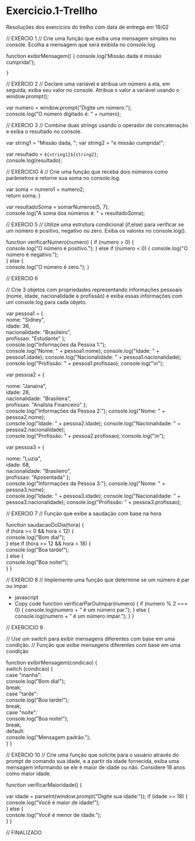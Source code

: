 # Exercicio.1-Trellho
Resoluções dos exercícios do trelho com data de entrega em 19/02

// EXERCIO 1
// Crie uma função que exiba uma mensagem simples no console. Ecolha a mensagem que será exibida no console.log

function exibirMensagem() { 
    console.log(‘Missão dada é missão cumprida!’); 
    
    } 

// EXERCIO 2
// Declare uma variável e atribua um número a ela, em seguida, exiba seu valor no console. Atribua o valor a variável usando o window.prompt();

var numero = window.prompt("Digite um número:");  
  console.log("O número digitado é: " + numero);

// EXERCIO 3
// Combine duas strings usando o operador de concatenação e exiba o resultado no console.

var string1 = "Missão dada, "; 
var string2 = "e missão cumprida!";  

var resultado = `${string1}${string2}`;  
  console.log(resultado);


// EXERCICIO 4
// Crie uma função que receba dois números como parâmetros e retorne sua soma no console.log.

var soma = numero1 + numero2;   
  return soma; 
  }  

var resultadoSoma = somarNumeros(5, 7);  
  console.log("A soma dos números é: " + resultadoSoma);

// EXERCIO 5
// Utilize uma estrutura condicional (if,else) para verificar se um número é positivo, negativo ou zero. Exiba os valores no console.log().

function verificarNumero(numero) {
if (numero > 0) {     
console.log("O número é positivo.");
} else if (numero < 0) {
  console.log("O número é negativo.");   
} else {     
  console.log("O número é zero.");
}

// EXERCIO 6

// Crie 3 objetos com propriedades representando informações pessoais (nome, idade, nacionalidade e profissão) e exiba essas informações com um console.log para cada objeto.

var pessoa1 = {   
  nome: "Sidney",   
  idade: 36,   
  nacionalidade: "Brasileiro",   
  profissao: "Estudante" 
  };  
    console.log("Informações da Pessoa 1:");   
    console.log("Nome: " + pessoa1.nome); 
    console.log("Idade: " + pessoa1.idade); 
    console.log("Nacionalidade: " + pessoa1.nacionalidade);   
    console.log("Profissão: " + pessoa1.profissao); 
    console.log("\n");  
    
var pessoa2 = {  

  nome: "Janaina",   
  idade: 26,   
  nacionalidade: "Brasileira",   
  profissao: "Analista Financeiro" 
  };  
   console.log("Informações da Pessoa 2:"); 
   console.log("Nome: " + pessoa2.nome);   
   console.log("Idade: " + pessoa2.idade); 
   console.log("Nacionalidade: " + pessoa2.nacionalidade);     
   console.log("Profissão: " + pessoa2.profissao); 
   console.log("\n");  
   
var pessoa3 = {  

  nome: "Luzia",     
  idade: 68,   
  nacionalidade: "Brasileiro",   
  profissao: "Aposentada" 
  };  
  console.log("Informações da Pessoa 3:"); 
  console.log("Nome: " + pessoa3.nome);   
  console.log("Idade: " + pessoa3.idade); 
  console.log("Nacionalidade: " + pessoa3.nacionalidade); 
  console.log("Profissão: " + pessoa3.profissao);


// EXERCIO 7
// Função que exibe a saudação com base na hora 

function saudacaoDoDia(hora) {   
  if (hora >= 0 && hora < 12) {     
    console.log("Bom dia!");   
  } else if (hora >= 12 && hora < 18) {     
    console.log("Boa tarde!");   
  } else {     
    console.log("Boa noite!");   
    } 
  }


// EXERCIO 8
// Implemente uma função que determine se um número é par ou ímpar.
- javascript 
- Copy code
function verificarParOuImpar(numero) {
  if (numero % 2 === 0) {
    console.log(numero + " é um número par.");
  } else {
    console.log(numero + " é um número ímpar.");
  }
}


// EXERCICIO 9

// Use um switch para exibir mensagens diferentes com base em uma condição.
// Função que exibe mensagens diferentes com base em uma condição 

function exibirMensagem(condicao) {   
  switch (condicao) {      
    case "manha":       
      console.log("Bom dia!");       
      break;     
    case "tarde":       
      console.log("Boa tarde!");       
      break;     
    case "noite":       
      console.log("Boa noite!");       
      break;     
    default:       
      console.log("Mensagem padrão.");   
  } 
}


// EXERCIO 10
// Crie uma função que solicite para o usuário através do prompt de comando sua idade, e a partir da idade fornecida, exiba uma mensagem informando se ele é maior de idade ou não. Considere 18 anos como maior idade.

function verificarMaioridade() {   
 
  var idade = parseInt(window.prompt("Digite sua idade:")); 
  if (idade >= 18) {     
    console.log("Você é maior de idade!");   
  } else {     
    console.log("Você é menor de idade.");   
  } 
}

// FINALIZADO
